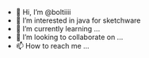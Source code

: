- 👋 Hi, I’m @boltiiii
- 👀 I’m interested in java for sketchware
- 🌱 I’m currently learning ...
- 💞️ I’m looking to collaborate on ...
- 📫 How to reach me ...

<!---
boltiiii/boltiiii is a ✨ special ✨ repository because its `README.md` (this file) appears on your GitHub profile.
You can click the Preview link to take a look at your changes.
--->

